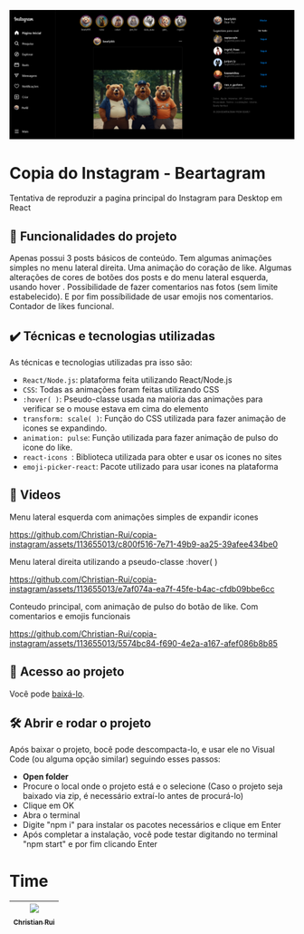 ![Print de tela inteira da copia do instagram](./readme-content/print.png)

# Copia do Instagram - Beartagram

Tentativa de reproduzir a pagina principal do Instagram para Desktop em React

## 🔨 Funcionalidades do projeto

Apenas possui 3 posts básicos de conteúdo. 
Tem algumas animações simples no menu lateral direita. Uma animação do coração de like. Algumas alterações de cores de botões dos posts e do menu lateral esquerda,  usando hover .
Possibilidade de fazer comentarios nas fotos (sem limite estabelecido). E por fim possíbilidade de usar emojis nos comentarios.
Contador de likes funcional.

## ✔️ Técnicas e tecnologias utilizadas

As técnicas e tecnologias utilizadas pra isso são:

- `React/Node.js`: plataforma feita utilizando React/Node.js
- `CSS`: Todas as animações foram feitas utilizando CSS
- `:hover( )`: Pseudo-classe usada na maioria das animações para verificar se o mouse estava em cima do elemento
- `transform: scale( )`: Função do CSS utilizada para fazer animação de icones se expandindo.
- `animation: pulse`: Função utilizada para fazer animação de pulso do icone do like. 
- `react-icons `: Biblioteca utilizada para obter e usar os icones no sites
- `emoji-picker-react`: Pacote utilizado para usar icones na plataforma

## 🎯 Videos
Menu lateral esquerda com animações simples de expandir icones

https://github.com/Christian-Rui/copia-instagram/assets/113655013/c800f516-7e71-49b9-aa25-39afee434be0

Menu lateral direita utilizando a pseudo-classe :hover( )

https://github.com/Christian-Rui/copia-instagram/assets/113655013/e7af074a-ea7f-45fe-b4ac-cfdb09bbe6cc

Conteudo principal, com animação de pulso do botão de like. Com comentarios e emojis funcionais

https://github.com/Christian-Rui/copia-instagram/assets/113655013/5574bc84-f690-4e2a-a167-afef086b8b85

## 📁 Acesso ao projeto

Você pode [baixá-lo](https://github.com/Christian-Rui/copia-instagram/archive/refs/heads/main.zip).

## 🛠️ Abrir e rodar o projeto

Após baixar o projeto, bocê pode descompacta-lo, e usar ele no Visual Code (ou alguma opção similar) seguindo esses passos:

- **Open folder**
- Procure o local onde o projeto está e o selecione (Caso o projeto seja baixado via zip, é necessário extraí-lo antes de procurá-lo)
- Clique em OK
- Abra o terminal
- Digite "npm i" para instalar os pacotes necessários e clique em Enter
- Após completar a instalação, você pode testar digitando no terminal "npm start" e por fim clicando Enter

# Time

| [<img loading="lazy" src="https://avatars.githubusercontent.com/u/113655013?v=4" width=115><br><sub>Christian Rui</sub>](https://github.com/Christian-Rui)
| :---: |

